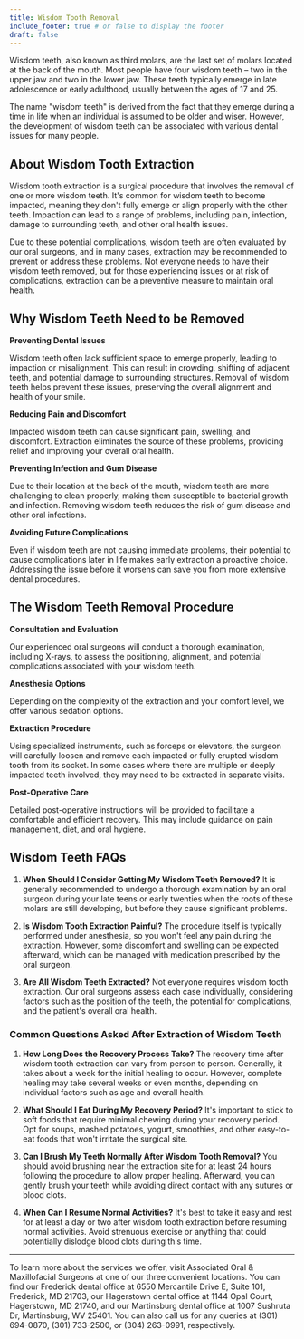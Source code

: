 ```yaml
---
title: Wisdom Tooth Removal
include_footer: true # or false to display the footer
draft: false
---
```


Wisdom teeth, also known as third molars, are the last set of molars located at the back of the mouth. Most people have four wisdom teeth – two in the upper jaw and two in the lower jaw. These teeth typically emerge in late adolescence or early adulthood, usually between the ages of 17 and 25. 

The name "wisdom teeth" is derived from the fact that they emerge during a time in life when an individual is assumed to be older and wiser. However, the development of wisdom teeth can be associated with various dental issues for many people.

## About Wisdom Tooth Extraction

Wisdom tooth extraction is a surgical procedure that involves the removal of one or more wisdom teeth. It's common for wisdom teeth to become impacted, meaning they don't fully emerge or align properly with the other teeth. Impaction can lead to a range of problems, including pain, infection, damage to surrounding teeth, and other oral health issues.

Due to these potential complications, wisdom teeth are often evaluated by our oral surgeons, and in many cases, extraction may be recommended to prevent or address these problems. Not everyone needs to have their wisdom teeth removed, but for those experiencing issues or at risk of complications, extraction can be a preventive measure to maintain oral health.

## Why Wisdom Teeth Need to be Removed

**Preventing Dental Issues**

Wisdom teeth often lack sufficient space to emerge properly, leading to impaction or misalignment. This can result in crowding, shifting of adjacent teeth, and potential damage to surrounding structures. Removal of wisdom teeth helps prevent these issues, preserving the overall alignment and health of your smile.

**Reducing Pain and Discomfort**

Impacted wisdom teeth can cause significant pain, swelling, and discomfort. Extraction eliminates the source of these problems, providing relief and improving your overall oral health.

**Preventing Infection and Gum Disease**

Due to their location at the back of the mouth, wisdom teeth are more challenging to clean properly, making them susceptible to bacterial growth and infection. Removing wisdom teeth reduces the risk of gum disease and other oral infections.

**Avoiding Future Complications**

Even if wisdom teeth are not causing immediate problems, their potential to cause complications later in life makes early extraction a proactive choice. Addressing the issue before it worsens can save you from more extensive dental procedures.

## The Wisdom Teeth Removal Procedure

**Consultation and Evaluation**

Our experienced oral surgeons will conduct a thorough examination, including X-rays, to assess the positioning, alignment, and potential complications associated with your wisdom teeth.

**Anesthesia Options**

Depending on the complexity of the extraction and your comfort level, we offer various sedation options.

**Extraction Procedure**

Using specialized instruments, such as forceps or elevators, the surgeon will carefully loosen and remove each impacted or fully erupted wisdom tooth from its socket. In some cases where there are multiple or deeply impacted teeth involved, they may need to be extracted in separate visits.

**Post-Operative Care**

Detailed post-operative instructions will be provided to facilitate a comfortable and efficient recovery. This may include guidance on pain management, diet, and oral hygiene.

## Wisdom Teeth FAQs

1. **When Should I Consider Getting My Wisdom Teeth Removed?**
It is generally recommended to undergo a thorough examination by an oral surgeon during your late teens or early twenties when the roots of these molars are still developing, but before they cause significant problems.

1. **Is Wisdom Tooth Extraction Painful?**
The procedure itself is typically performed under anesthesia, so you won't feel any pain during the extraction. However, some discomfort and swelling can be expected afterward, which can be managed with medication prescribed by the oral surgeon.

1. **Are All Wisdom Teeth Extracted?**
Not everyone requires wisdom tooth extraction. Our oral surgeons assess each case individually, considering factors such as the position of the teeth, the potential for complications, and the patient's overall oral health.

### Common Questions Asked After Extraction of Wisdom Teeth

1. **How Long Does the Recovery Process Take?**
The recovery time after wisdom tooth extraction can vary from person to person. Generally, it takes about a week for the initial healing to occur. However, complete healing may take several weeks or even months, depending on individual factors such as age and overall health.

1. **What Should I Eat During My Recovery Period?**
It's important to stick to soft foods that require minimal chewing during your recovery period. Opt for soups, mashed potatoes, yogurt, smoothies, and other easy-to-eat foods that won't irritate the surgical site.

1. **Can I Brush My Teeth Normally After Wisdom Tooth Removal?**
You should avoid brushing near the extraction site for at least 24 hours following the procedure to allow proper healing. Afterward, you can gently brush your teeth while avoiding direct contact with any sutures or blood clots.

1. **When Can I Resume Normal Activities?**
It's best to take it easy and rest for at least a day or two after wisdom tooth extraction before resuming normal activities. Avoid strenuous exercise or anything that could potentially dislodge blood clots during this time.

---

To learn more about the services we offer, visit Associated Oral & Maxillofacial Surgeons at one of our three convenient locations. You can find our Frederick dental office at 6550 Mercantile Drive E, Suite 101, Frederick, MD 21703, our Hagerstown dental office at 1144 Opal Court, Hagerstown, MD 21740, and our Martinsburg dental office at 1007 Sushruta Dr, Martinsburg, WV 25401. You can also call us for any queries at (301) 694-0870, (301) 733-2500, or (304) 263-0991, respectively.